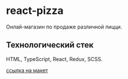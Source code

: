 # react-pizza

Онлай-магазин по продаже различной пицци.

## Технологический стек
HTML, TypeScript, React, Redux, SCSS.


[ссылка на макет](https://www.figma.com/file/wWUnQwvRDWBfPx1v1pCAfO/React-Pizza?node-id=0:1&mode=dev)
